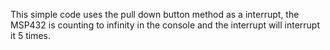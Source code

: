 This simple code uses the pull down button method  as a interrupt, the MSP432 is counting to infinity in the console and the interrupt will interrupt it 5 times.
